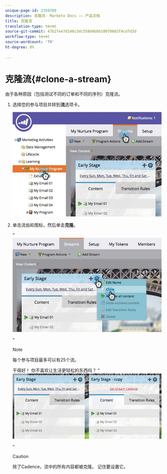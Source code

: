 ```yaml
---
unique-page-id: 2359789
description: 克隆流- Marketo Docs —— 产品文档
title: 克隆流
translation-type: tm+mt
source-git-commit: 47b2fee7d146c3dc558d4bbb10070683f4cdfd3d
workflow-type: tm+mt
source-wordcount: '79'
ht-degree: 0%

---
```



# 克隆流{#clone-a-stream}

由于各种原因（包括测试不同的订单和不同的序列）克隆流。

1. 选择您的参与项目并转到&#x200B;**流**&#x200B;选项卡。

   ![](assets/cloneasteam.jpg)

1. 单击流齿轮图标，然后单击&#x200B;**克隆**。

   “ ![](assets/image2014-9-15-17-3a0-3a23.png)

   “

   >[!NOTE]
   >
   >每个参与项目最多可以有25个流。

   干得好！ 你不喜欢让生活更轻松的东西吗？ “ ![](assets/image2014-9-15-17-3a1-3a20.png)

   “

   >[!CAUTION]
   >
   >除了Cadence，流中的所有内容都被克隆。 记住要设置它。

